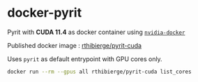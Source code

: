 # docker-pyrit 


Pyrit with **CUDA 11.4** as docker container using [`nvidia-docker`](https://github.com/NVIDIA/nvidia-docker)


Published docker image : [rthibierge/pyrit-cuda](https://hub.docker.com/repository/docker/rthibierge/pyrit-cuda)


Uses `pyrit` as default entrypoint with GPU cores only.


```bash
docker run --rm --gpus all rthibierge/pyrit-cuda list_cores
```
